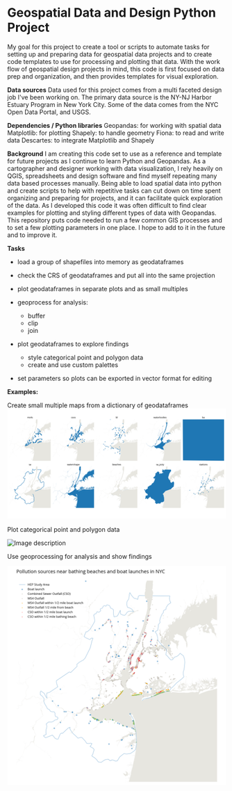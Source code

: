 # Geospatial Data and Design Python Project


My goal for this project to create a tool or scripts to automate tasks for setting up and preparing data for geospatial data projects and to create code templates to use for processing and plotting that data. With the work flow of geospatial design projects in mind, this code is first focused on data prep and organization, and then provides templates for visual exploration.

**Data sources**
Data used for this project comes from a multi faceted design job I've been working on. The primary data source is the NY-NJ Harbor Estuary Program in New York City. Some of the data comes from the NYC Open Data Portal, and USGS. 

**Dependencies / Python libraries**
Geopandas: for working with spatial data
Matplotlib: for plotting 
Shapely: to handle geometry
Fiona: to read and write data 
Descartes: to integrate Matplotlib and Shapely

**Background**
I am creating this code set to use as a reference and template for future projects as I continue to learn Python and Geopandas. As a cartographer and designer working with data visualization, I rely heavily on QGIS, spreadsheets and design software and find myself repeating many data based processes manually.  Being able to load spatial data into python and create scripts to help with repetitive tasks can cut down on time spent organizing and preparing for projects, and it can facilitate quick exploration of the data. As I developed this code it was often difficult to find clear examples for plotting and styling different types of data with Geopandas. This repository puts code needed to run a few common GIS processes and to set a few plotting parameters in one place. I hope to add to it in the future and to improve it. 
 
 **Tasks**
- load a group of shapefiles into memory as geodataframes
- check the CRS of geodataframes and put all into the same projection
- plot geodataframes in separate plots and as small multiples 
- geoprocess for analysis: 
	- buffer
	- clip
	- join

- plot geodataframes to explore findings
	- style categorical point and polygon data
	- create and use custom palettes
- set parameters so plots can be exported in vector format for editing 
	
**Examples:** 

Create small multiple maps from a dictionary of geodataframes
![Image description](img/projectdata_grid.png)

Plot categorical point and polygon data

![Image description](img/sampling-regions.png)

Use geoprocessing for analysis and show findings

![](img/polutionsources_recreation_estuary.png)
